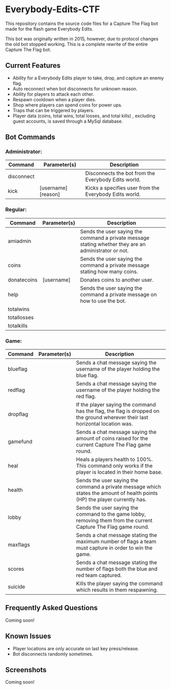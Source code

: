 # Everybody-Edits-CTF
This repository contains the source code files for a Capture The Flag bot made for the flash game Everybody Edits.

This bot was originally written in 2015, however, due to protocol changes the old bot stopped working. This is a complete rewrite of the entire Capture The Flag bot.

## Current Features
* Ability for a Everybody Edits player to take, drop, and capture an enemy flag.
* Auto reconnect when bot disconnects for unknown reason.
* Ability for players to attack each other.
* Respawn cooldown when a player dies.
* Shop where players can spend coins for power ups.
* Traps that can be triggered by players.
* Player data (coins, total wins, total losses, and total kills) , excluding guest accounts, is saved through a MySql database.

## Bot Commands

### Administrator:
| Command       | Parameter(s)        | Description                                            |
| ------------- | ------------------- | ------------------------------------------------------ |
| disconnect    |                     | Disconnects the bot from the Everybody Edits world.    |
| kick          | [username] [reason] | Kicks a specifies user from the Everybody Edits world. |

### Regular:
| Command       | Parameter(s)        | Description   |
| ------------- | ------------------- | ------------- |
| amiadmin      |                     | Sends the user saying the command a private message stating whether they are an administrator or not.  |
| coins         |                     | Sends the user saying the command a private message stating how many coins.                            |
| donatecoins   | [username]          | Donates coins to another user.                                                                         |
| help          |                     | Sends the user saying the command a private message on how to use the bot.                             |
| totalwins     |                     |                                                                                                        |
| totallosses   |                     |                                                                                                        |
| totalkills    |                     |                                                                                                        |

### Game:
| Command       | Parameter(s)        | Description   |
| ------------- | ------------------- | ----------------------------------------------------------------------------------------------------------------------------- |
| blueflag      |                     | Sends a chat message saying the username of the player holding the blue flag.                                                 |
| redflag       |                     | Sends a chat message saying the username of the player holding the red flag.                                                  |
| dropflag      |                     | If the player saying the command has the flag, the flag is dropped on the ground wherever their last horizontal location was. |
| gamefund      |                     | Sends a chat message saying the amount of coins raised for the current Capture The Flag game round.                           |
| heal          |                     | Heals a players health to 100%. This command only works if the player is located in their home base.                          |
| health        |                     | Sends the user saying the command a private message which states the amount of health points (HP) the player currently has.   |
| lobby         |                     | Sends the user saying the command to the game lobby, removing them from the current Capture The Flag game round.              |
| maxflags      |                     | Sends a chat message stating the maximum number of flags a team must capture in order to win the game.                        |
| scores        |                     | Sends a chat message stating the number of flags both the blue and red team captured.                                         |
| suicide       |                     | Kills the player saying the command which results in them respawning.                                                         |

## Frequently Asked Questions
Coming soon!

## Known Issues
* Player locations are only accurate on last key press/release.
* Bot disconnects randomly sometimes.

## Screenshots
Coming soon!
